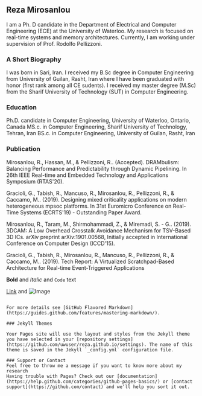 ## Reza Mirosanlou

I am a Ph. D candidate in the Department of Electrical and Computer Engineering (ECE) at the University of Waterloo. My research is focused on real-time systems and memory architectures. Currently, I am working under supervision of Prof. Rodolfo Pellizzoni.

### A Short Biography

I was born in Sari, Iran. I received my B.Sc degree in Computer Engineering from University of Guilan, Rasht, Iran where I have been graduated with honor (first rank among all CE sudents). I received my master degree (M.Sc) from the Sharif University of Technology (SUT) in Computer Engineering. 

### Education
Ph.D. candidate in Computer Engineering, University of Waterloo, Ontario, Canada
MS.c. in Computer Engineering, Sharif University of Technology, Tehran, Iran
BS.c. in Computer Engineering, University of Guilan, Rasht, Iran

### Publication

Mirosanlou, R., Hassan, M., & Pellizzoni, R.. (Accepted). DRAMbulism: Balancing Performance and Predictability through Dynamic Pipelining. In 26th IEEE Real-time and Embedded Technology and Applications Symposium (RTAS'20).

Gracioli, G., Tabish, R., Mancuso, R., Mirosanlou, R., Pellizzoni, R., & Caccamo, M.. (2019). Designing mixed criticality applications on modern heterogeneous mpsoc platforms. In 31st Euromicro Conference on Real-Time Systems (ECRTS'19) - Outstanding Paper Award.

Mirosanlou, R., Taram, M., Shirmohammadi, Z., & Miremadi, S. - G.. (2019). 3DCAM: A Low Overhead Crosstalk Avoidance Mechanism for TSV-Based 3D ICs. arXiv preprint arXiv:1901.00568, Initially accepted in International Conference on Computer Design (ICCD'15).

Gracioli, G., Tabish, R., Mirosanlou, R., Mancuso, R., Pellizzoni, R., & Caccamo, M.. (2019). Tech Report: A Virtualized Scratchpad-Based Architecture for Real-time Event-Triggered Applications


**Bold** and _Italic_ and `Code` text

[Link](url) and ![Image](src)
```

For more details see [GitHub Flavored Markdown](https://guides.github.com/features/mastering-markdown/).

### Jekyll Themes

Your Pages site will use the layout and styles from the Jekyll theme you have selected in your [repository settings](https://github.com/uwuser/reza.github.io/settings). The name of this theme is saved in the Jekyll `_config.yml` configuration file.

### Support or Contact
Feel free to throw me a message if you want to know more about my research
Having trouble with Pages? Check out our [documentation](https://help.github.com/categories/github-pages-basics/) or [contact support](https://github.com/contact) and we’ll help you sort it out.
